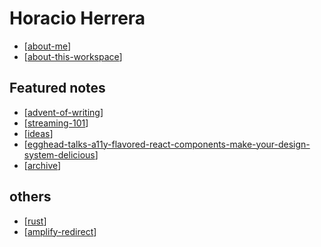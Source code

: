 # Horacio Herrera

- [[about-me]]
- [[about-this-workspace]]

## Featured notes

- [[advent-of-writing]]
- [[streaming-101]]
- [[ideas]]
- [[egghead-talks-a11y-flavored-react-components-make-your-design-system-delicious]]
- [[archive]]

## others

- [[rust]]
- [[amplify-redirect]]

[//begin]: # "Autogenerated link references for markdown compatibility"
[about-me]: about-me "About Me"
[about-this-workspace]: about-this-workspace "About this workspace"
[advent-of-writing]: advent-of-writing "Advent of Writing"
[streaming-101]: streaming-101 "Streaming 101"
[ideas]: ideas "Ideas"
[egghead-talks-a11y-flavored-react-components-make-your-design-system-delicious]: egghead-talks-a11y-flavored-react-components-make-your-design-system-delicious "Accessibility-flavored React Components make your Design System Delicious"
[archive]: archive "Archive"
[rust]: rust "Rust"
[amplify-redirect]: amplify-redirect "amplify-redirect"
[//end]: # "Autogenerated link references"

